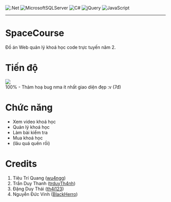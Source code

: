 ![.Net](https://img.shields.io/badge/.NET-5C2D91?style=for-the-badge&logo=.net&logoColor=white)
![MicrosoftSQLServer](https://img.shields.io/badge/Microsoft%20SQL%20Server-CC2927?style=for-the-badge&logo=microsoft%20sql%20server&logoColor=white)
![C#](https://img.shields.io/badge/c%23-%23239120.svg?style=for-the-badge&logo=csharp&logoColor=white)
![jQuery](https://img.shields.io/badge/jquery-%230769AD.svg?style=for-the-badge&logo=jquery&logoColor=white)
![JavaScript](https://img.shields.io/badge/javascript-%23323330.svg?style=for-the-badge&logo=javascript&logoColor=%23F7DF1E)
<hr/>

# SpaceCourse
Đồ án Web quản lý khoá học code trực tuyến năm 2.
# Tiến độ
![](https://geps.dev/progress/100?dangerColor=800000&warningColor=ff9900&successColor=006600)\
100% - Thảm hoạ bug nma ít nhất giao diện đẹp :v (7đ)
# Chức năng
- Xem video khoá học
- Quản lý khoá học
- Làm bài kiểm tra
- Mua khoá học
- (lâu quá quên rồi)
# Credits
1. Tiêu Trí Quang ([wu4ngg](https://github.com/wu4ngg))
2. Trần Duy Thanh ([trduyTh4nh](https://github.com/trduyTh4nh))
3. Đặng Duy Thái ([th4i123](https://github.com/Th4i123))
4. Nguyễn Đức Vinh ([BlackHerro](https://github.com/Blackherro))
